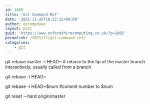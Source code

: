 ```yaml
---
id: 1085
title: 'Git Command Ref'
date: '2021-11-26T10:22:15+00:00'
author: oxcompdave
layout: post
guid: 'https://www.oxfordshirecomputing.co.uk/?p=1085'
permalink: /2021/11/git-command-ref/
categories:
    - git
---
```


git rebase master -i HEAD~ # rebase to the tip of the master branch interactively, usually called from a branch

git rebase -i HEAD~

git rebase -i HEAD~$num #commit number to $num

git reset --hard origin/master
